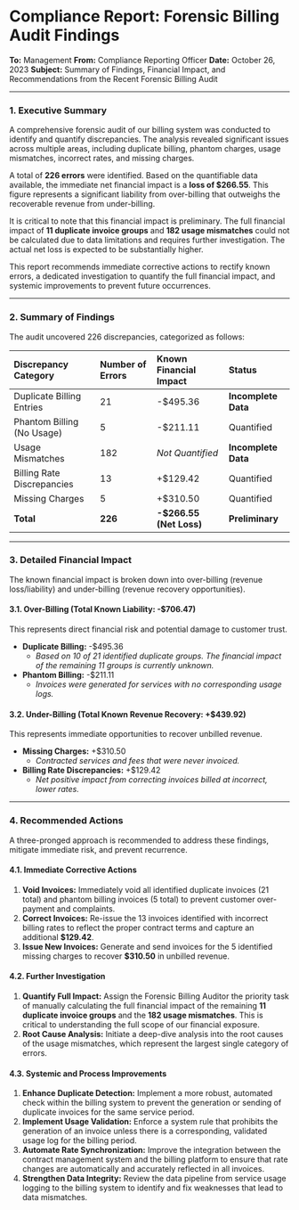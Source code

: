 # Compliance Report: Forensic Billing Audit Findings

**To:** Management
**From:** Compliance Reporting Officer
**Date:** October 26, 2023
**Subject:** Summary of Findings, Financial Impact, and Recommendations from the Recent Forensic Billing Audit

---

### **1. Executive Summary**

A comprehensive forensic audit of our billing system was conducted to identify and quantify discrepancies. The analysis revealed significant issues across multiple areas, including duplicate billing, phantom charges, usage mismatches, incorrect rates, and missing charges.

A total of **226 errors** were identified. Based on the quantifiable data available, the immediate net financial impact is a **loss of $266.55**. This figure represents a significant liability from over-billing that outweighs the recoverable revenue from under-billing.

It is critical to note that this financial impact is preliminary. The full financial impact of **11 duplicate invoice groups** and **182 usage mismatches** could not be calculated due to data limitations and requires further investigation. The actual net loss is expected to be substantially higher.

This report recommends immediate corrective actions to rectify known errors, a dedicated investigation to quantify the full financial impact, and systemic improvements to prevent future occurrences.

---

### **2. Summary of Findings**

The audit uncovered 226 discrepancies, categorized as follows:

| Discrepancy Category | Number of Errors | Known Financial Impact | Status |
| :--- | :--- | :--- | :--- |
| Duplicate Billing Entries | 21 | -$495.36 | **Incomplete Data** |
| Phantom Billing (No Usage) | 5 | -$211.11 | Quantified |
| Usage Mismatches | 182 | *Not Quantified* | **Incomplete Data** |
| Billing Rate Discrepancies | 13 | +$129.42 | Quantified |
| Missing Charges | 5 | +$310.50 | Quantified |
| **Total** | **226** | **-$266.55 (Net Loss)** | **Preliminary** |

---

### **3. Detailed Financial Impact**

The known financial impact is broken down into over-billing (revenue loss/liability) and under-billing (revenue recovery opportunities).

#### **3.1. Over-Billing (Total Known Liability: -$706.47)**

This represents direct financial risk and potential damage to customer trust.

*   **Duplicate Billing:** -$495.36
    *   *Based on 10 of 21 identified duplicate groups. The financial impact of the remaining 11 groups is currently unknown.*
*   **Phantom Billing:** -$211.11
    *   *Invoices were generated for services with no corresponding usage logs.*

#### **3.2. Under-Billing (Total Known Revenue Recovery: +$439.92)**

This represents immediate opportunities to recover unbilled revenue.

*   **Missing Charges:** +$310.50
    *   *Contracted services and fees that were never invoiced.*
*   **Billing Rate Discrepancies:** +$129.42
    *   *Net positive impact from correcting invoices billed at incorrect, lower rates.*

---

### **4. Recommended Actions**

A three-pronged approach is recommended to address these findings, mitigate immediate risk, and prevent recurrence.

#### **4.1. Immediate Corrective Actions**

1.  **Void Invoices:** Immediately void all identified duplicate invoices (21 total) and phantom billing invoices (5 total) to prevent customer over-payment and complaints.
2.  **Correct Invoices:** Re-issue the 13 invoices identified with incorrect billing rates to reflect the proper contract terms and capture an additional **$129.42**.
3.  **Issue New Invoices:** Generate and send invoices for the 5 identified missing charges to recover **$310.50** in unbilled revenue.

#### **4.2. Further Investigation**

1.  **Quantify Full Impact:** Assign the Forensic Billing Auditor the priority task of manually calculating the full financial impact of the remaining **11 duplicate invoice groups** and the **182 usage mismatches**. This is critical to understanding the full scope of our financial exposure.
2.  **Root Cause Analysis:** Initiate a deep-dive analysis into the root causes of the usage mismatches, which represent the largest single category of errors.

#### **4.3. Systemic and Process Improvements**

1.  **Enhance Duplicate Detection:** Implement a more robust, automated check within the billing system to prevent the generation or sending of duplicate invoices for the same service period.
2.  **Implement Usage Validation:** Enforce a system rule that prohibits the generation of an invoice unless there is a corresponding, validated usage log for the billing period.
3.  **Automate Rate Synchronization:** Improve the integration between the contract management system and the billing platform to ensure that rate changes are automatically and accurately reflected in all invoices.
4.  **Strengthen Data Integrity:** Review the data pipeline from service usage logging to the billing system to identify and fix weaknesses that lead to data mismatches.